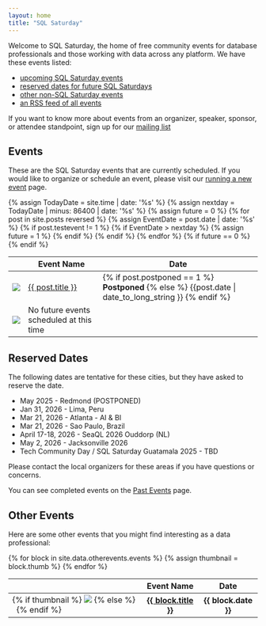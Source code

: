 ```yaml
---
layout: home
title: "SQL Saturday"
---
```

Welcome to SQL Saturday, the home of free community events for database professionals and those working with data across any platform. We have these events listed:
- <a href="#events">upcoming SQL Saturday events</a>
- <a href="#reserved">reserved dates for future SQL Saturdays</a>
- <a href="#other">other non-SQL Saturday events</a>
- <a href="https://sqlsaturday.com/feed.xml">an RSS feed of all events</a>

If you want to know more about events from an organizer, speaker, sponsor, or attendee standpoint, sign up for our [mailing list](http://eepurl.com/hwVBKn)

## <a name="events"></a>Events

These are the SQL Saturday events that are currently scheduled. If you would like to organize or schedule an event, please visit our [running a new event](http://sqlsaturday.com/newevent/) page.

<table cellspacing=0 class="table table-hover table-borderless table-sortable mt-3" width="100%">
  <thead>
        <tr>
          <th scope="col"></th>
          <th scope="col">Event Name</th>
          <th scope="col">Date</th>
        </tr>
      </thead>
      <tbody>
  {% assign TodayDate = site.time | date: '%s'  %}
  {% assign nextday = TodayDate | minus: 86400 | date: '%s' %}
  {% assign future = 0 %}
  {% for post in site.posts reversed %}
    {% assign EventDate = post.date | date: '%s' %}
    {% if post.testevent != 1 %}
      {% if EventDate > nextday %}
        {% assign future = 1 %}
        <tr>
          <td><img src="{{ post.thumb }}"></td>
          <td><a href="{{ post.url | absolute_url }}">{{ post.title }}</a>
          </td>
          <td>{% if post.postponed == 1 %}
                <b>Postponed</b>
              {% else %}  {{post.date | date_to_long_string }}
              {% endif %}
          </td>
        </tr>
      {% endif %}
   {% endif %}
  {% endfor %}
  {% if future == 0 %}
    <tr>
    <td><img src="/assets/img/logos/Just_icon_Color_small.png"></td>
      <td>No future events scheduled at this time
      </td>
      <td>&nbsp;</td>
    </tr>
  {% endif %}
  </tbody>
</table>

## <a name="reserved"></a>Reserved Dates

The following dates are tentative for these cities, but they have asked to reserve the date.
- May 2025 - Redmond (POSTPONED)
- Jan 31, 2026 - Lima, Peru
- Mar 21, 2026 - Atlanta - AI & BI
- Mar 21, 2026 - Sao Paulo, Brazil
- April 17-18, 2026 - SeaQL 2026 Ouddorp (NL)
- May 2, 2026 - Jacksonville 2026
- Tech Community Day / SQL Saturday Guatamala 2025 - TBD

Please contact the local organizers for these areas if you have questions or concerns.

You can see completed events on the [Past Events](past) page.

## <a name="other"></a>Other Events

Here are some other events that you might find interesting as a data professional:

<table cellspacing=0 class="table table-hover table-borderless table-sortable mt-3" width="100%">
  <thead>
        <tr>
          <th scope="col"></th>
          <th scope="col">Event Name</th>
          <th scope="col">Date</th>
        </tr>
  </thead>
  <tbody>
        {% for block in site.data.otherevents.events %}
        {% assign thumbnail = block.thumb %}
        <tr>
          <td>
            {% if thumbnail %}
              <img src="{{ block.thumb }}">
            {% else %}
               &nbsp;
            {% endif %}
          </td>
          <th scope="col"><a href="{{ block.url }}">{{ block.title }}</a></th>
          <th scope="col">{{ block.date }}</th>
        </tr>
        {% endfor %}
  </tbody>

